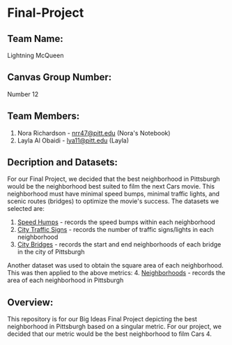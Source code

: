# Final-Project

## Team Name:
Lightning McQueen

## Canvas Group Number:
Number 12

## Team Members:
1. Nora Richardson - nrr47@pitt.edu (Nora's Notebook)
2. Layla Al Obaidi - lya11@pitt.edu (Layla)

## Decription and Datasets:
For our Final Project, we decided that the best neighborhood in Pittsburgh would be the neighborhood best suited to film the next Cars movie. This neighborhood must have minimal speed bumps, minimal traffic lights, and scenic routes (bridges) to optimize the movie's success. The datasets we selected are:
1. [Speed Humps](https://data.wprdc.org/dataset/city-of-pittsburgh-speed-humps/resource/37b2ac41-ae8e-4de1-8405-157e05dc3640) - records the speed bumps within each neighborhood
2. [City Traffic Signs](https://data.wprdc.org/dataset/city-traffic-signs/resource/d078a6b5-83a3-4723-a3a9-5371cfe1cc0c) - records the number of traffic signs/lights in each neighborhood
3. [City Bridges](https://data.wprdc.org/dataset/city-of-pittsburgh-bridges/resource/23f675e5-f745-49c1-8fa0-c5bc35c25184) - records the start and end neighborhoods of each bridge in the city of Pittsburgh

Another dataset was used to obtain the square area of each neighborhood. This was then applied to the above metrics:
4. [Neighborhoods](https://data.wprdc.org/dataset/neighborhoods2/resource/668d7238-cfd2-492e-b397-51a6e74182ff) - records the area of each neighborhood in Pittsburgh

## Overview:
This repository is for our Big Ideas Final Project depicting the best neighborhood in Pittsburgh based on a singular metric. For our project, we decided that our metric would be the best neighborhood to film Cars 4.

